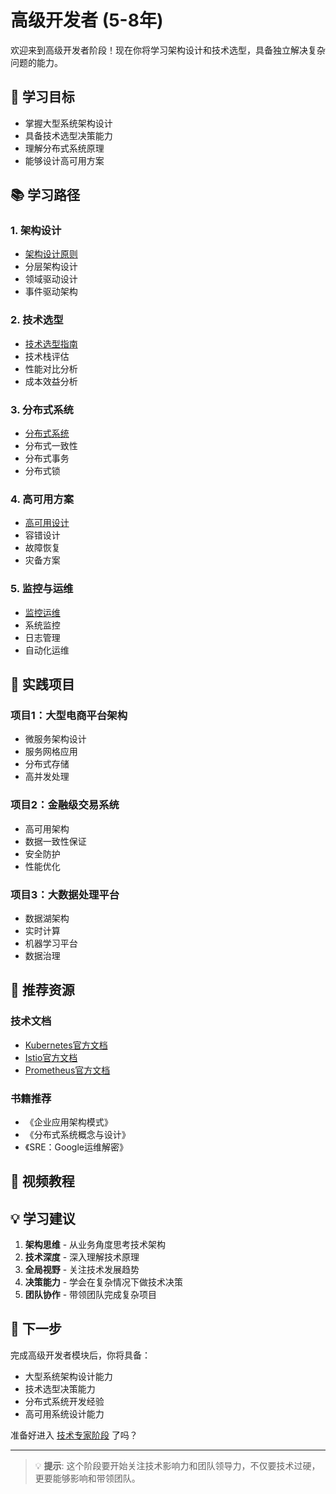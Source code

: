 # 高级开发者 (5-8年)

欢迎来到高级开发者阶段！现在你将学习架构设计和技术选型，具备独立解决复杂问题的能力。

## 🎯 学习目标

- 掌握大型系统架构设计
- 具备技术选型决策能力
- 理解分布式系统原理
- 能够设计高可用方案

## 📚 学习路径

### 1. 架构设计
- [架构设计原则](./)
- 分层架构设计
- 领域驱动设计
- 事件驱动架构

### 2. 技术选型
- [技术选型指南](./tech-selection)
- 技术栈评估
- 性能对比分析
- 成本效益分析

### 3. 分布式系统
- [分布式系统](./distributed-systems)
- 分布式一致性
- 分布式事务
- 分布式锁

### 4. 高可用方案
- [高可用设计](./high-availability)
- 容错设计
- 故障恢复
- 灾备方案

### 5. 监控与运维
- [监控运维](./monitoring)
- 系统监控
- 日志管理
- 自动化运维

## 🚀 实践项目

### 项目1：大型电商平台架构
- 微服务架构设计
- 服务网格应用
- 分布式存储
- 高并发处理

### 项目2：金融级交易系统
- 高可用架构
- 数据一致性保证
- 安全防护
- 性能优化

### 项目3：大数据处理平台
- 数据湖架构
- 实时计算
- 机器学习平台
- 数据治理

## 📖 推荐资源

### 技术文档
- [Kubernetes官方文档](https://kubernetes.io/docs/)
- [Istio官方文档](https://istio.io/docs/)
- [Prometheus官方文档](https://prometheus.io/docs/)

### 书籍推荐
- 《企业应用架构模式》
- 《分布式系统概念与设计》
- 《SRE：Google运维解密》

## 🎥 视频教程

<VideoPlayer src="https://www.youtube.com/watch?v=dQw4w9WgXcQ" />

## 💡 学习建议

1. **架构思维** - 从业务角度思考技术架构
2. **技术深度** - 深入理解技术原理
3. **全局视野** - 关注技术发展趋势
4. **决策能力** - 学会在复杂情况下做技术决策
5. **团队协作** - 带领团队完成复杂项目

## 🔄 下一步

完成高级开发者模块后，你将具备：
- 大型系统架构设计能力
- 技术选型决策能力
- 分布式系统开发经验
- 高可用系统设计能力

准备好进入 [技术专家阶段](/guide/expert/) 了吗？

---

> 💡 **提示**: 这个阶段要开始关注技术影响力和团队领导力，不仅要技术过硬，更要能够影响和带领团队。
